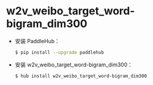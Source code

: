 # w2v_weibo_target_word-bigram_dim300
* 安装 PaddleHub：

    ```bash
    $ pip install --upgrade paddlehub
    ```

* 安装 w2v_weibo_target_word-bigram_dim300：

    ```bash
    $ hub install w2v_weibo_target_word-bigram_dim300
    ```
